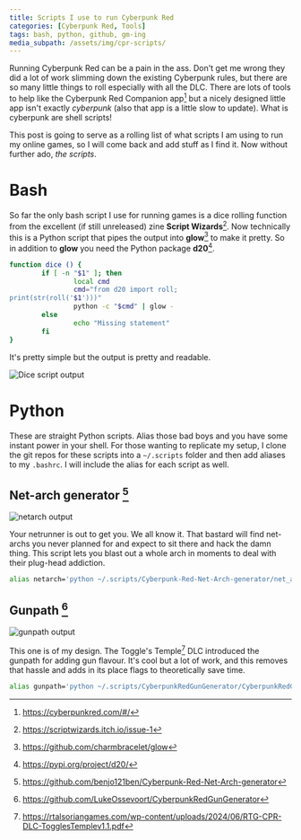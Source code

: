 ```yaml
---
title: Scripts I use to run Cyberpunk Red
categories: [Cyberpunk Red, Tools]
tags: bash, python, github, gm-ing
media_subpath: /assets/img/cpr-scripts/
---
```


Running Cyberpunk Red can be a pain in the ass. Don't get me wrong they did a lot of work slimming down the existing Cyberpunk rules, but there are so many little things to roll especially with all the DLC. There are lots of tools to help like the Cyberpunk Red Companion app[^companion] but a nicely designed little app isn't exactly *cyberpunk* (also that app is a little slow to update). What is cyberpunk are shell scripts!

This post is going to serve as a rolling list of what scripts I am using to run my online games, so I will come back and add stuff as I find it. Now without further ado, *the scripts*.

# Bash

So far the only bash script I use for running games is a dice rolling function from the excellent (if still unreleased) zine **Script Wizards**[^script-wiz]. Now technically this is a Python script that pipes the output into **glow**[^glow] to make it pretty. So in addition to **glow** you need the Python package **d20**[^d20-py].

```bash
function dice () {
        if [ -n "$1" ]; then
                local cmd
                cmd="from d20 import roll;
print(str(roll('$1')))"
                python -c "$cmd" | glow -
        else
                echo "Missing statement"
        fi
}
```

It's pretty simple but the output is pretty and readable.

![Dice script output](dice_script.webp)

# Python

These are straight Python scripts. Alias those bad boys and you have some instant power in your shell. For those wanting to replicate my setup, I clone the git repos for these scripts into a `~/.scripts` folder and then add aliases to my `.bashrc`. I will include the alias for each script as well.

## Net-arch generator [^net-gen]

![netarch output](netarch.webp)

Your netrunner is out to get you. We all know it. That bastard will find net-archs you never planned for and expect to sit there and hack the damn thing. This script lets you blast out a whole arch in moments to deal with their plug-head addiction.

```bash
alias netarch='python ~/.scripts/Cyberpunk-Red-Net-Arch-generator/net_arch_gen_2.0.py'
```

## Gunpath [^gunpath]

![gunpath output](gunpath.webp)

This one is of my design. The Toggle's Temple[^togs] DLC introduced the gunpath for adding gun flavour. It's cool but a lot of work, and this removes that hassle and adds in its place flags to theoretically save time.

```bash
alias gunpath='python ~/.scripts/CyberpunkRedGunGenerator/CyberpunkRedGunGenerator.py'
```

[^companion]: https://cyberpunkred.com/#/
[^script-wiz]: https://scriptwizards.itch.io/issue-1
[^d20-py]: https://pypi.org/project/d20/
[^glow]: https://github.com/charmbracelet/glow
[^net-gen]: https://github.com/benjo121ben/Cyberpunk-Red-Net-Arch-generator
[^gunpath]: https://github.com/LukeOssevoort/CyberpunkRedGunGenerator
[^togs]: https://rtalsoriangames.com/wp-content/uploads/2024/06/RTG-CPR-DLC-TogglesTemplev1.1.pdf
